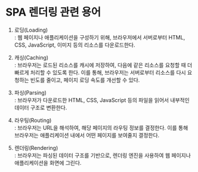 # SPA 렌더링 관련 용어

1. 로딩(Loading)  
   : 웹 페이지나 애플리케이션을 구성하기 위해, 브라우저에서 서버로부터 HTML, CSS, JavaScript, 이미지 등의 리소스를 다운로드한다.

2. 캐싱(Caching)  
   : 브라우저는 로드된 리소스를 캐시에 저장하여, 다음에 같은 리소스를 요청할 때 더 빠르게 처리할 수 있도록 한다. 이를 통해, 브라우저는 서버로부터 리소스를 다시 요청하는 빈도를 줄이고, 페이지 로딩 속도를 개선할 수 있다.

3. 파싱(Parsing)  
   : 브라우저가 다운로드한 HTML, CSS, JavaScript 등의 파일을 읽어서 내부적인 데이터 구조로 변환한다.

4. 라우팅(Routing)  
   : 브라우저는 URL을 해석하여, 해당 페이지의 라우팅 정보를 결정한다. 이를 통해 브라우저는 애플리케이션 내에서 어떤 페이지를 보여줄지 결정한다.

5. 렌더링(Rendering)  
   : 브라우저는 파싱된 데이터 구조를 기반으로, 렌더링 엔진을 사용하여 웹 페이지나 애플리케이션을 화면에 그린다.

